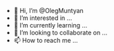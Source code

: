 - 👋 Hi, I’m @OlegMuntyan
- 👀 I’m interested in ...
- 🌱 I’m currently learning ...
- 💞️ I’m looking to collaborate on ...
- 📫 How to reach me ...

<!---
OlegMuntyan/OlegMuntyan is a ✨ special ✨ repository because its `README.md` (this file) appears on your GitHub profile.
You can click the Preview link to take a look at your changes.
--->
